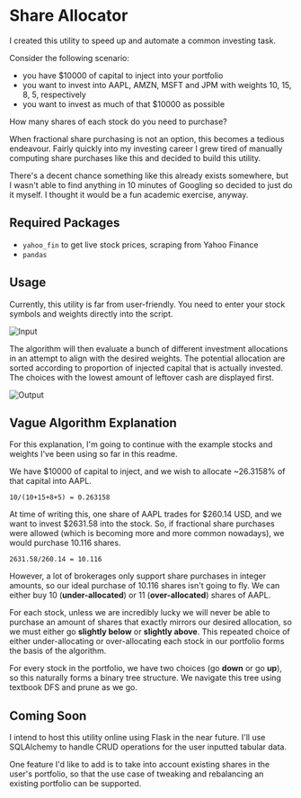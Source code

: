 # Share Allocator

I created this utility to speed up and automate a common investing task.

Consider the following scenario:

 - you have $10000 of capital to inject into your portfolio
 - you want to invest into AAPL, AMZN, MSFT and JPM with weights 10, 15, 8, 5, respectively
 - you want to invest as much of that $10000 as possible

How many shares of each stock do you need to purchase? 

When fractional share purchasing is not an option, this becomes a tedious endeavour. Fairly quickly into my investing career I grew tired of manually computing share purchases like this and decided to build this utility.

There's a decent chance something like this already exists somewhere, but I wasn't able to find anything in 10 minutes of Googling so decided to just do it myself. I thought it would be a fun academic exercise, anyway.

## Required Packages

 - `yahoo_fin` to get live stock prices, scraping from Yahoo Finance
 - `pandas`

## Usage

Currently, this utility is far from user-friendly. You need to enter your stock symbols and weights directly into the script. 

![Input](https://scontent.fymy1-1.fna.fbcdn.net/v/t1.15752-9/75478396_541354423314960_4601194770532925440_n.png?_nc_cat=107&_nc_oc=AQnX3-soelCUQMKSZOCoJYtNH3nORhJfPhoA24We5FvZFcwc5bNAiBOwvDmdponT2T8&_nc_ht=scontent.fymy1-1.fna&oh=3b0280d40b59eebc2d91a518c364439e&oe=5E4AC675)

The algorithm will then evaluate a bunch of different investment allocations in an attempt to align with the desired weights. The potential allocation are sorted according to proportion of injected capital that is actually invested. The choices with the lowest amount of leftover cash are displayed first.

![Output](https://scontent.fymy1-2.fna.fbcdn.net/v/t1.15752-9/74661831_595221584353095_1514716166503792640_n.png?_nc_cat=106&_nc_oc=AQljkXyDJ_aI8e754_lSAw-K8YAeeLDWUyKbJpFtPPsom4VT2Qj_9c6YZyyYfJKjdbs&_nc_ht=scontent.fymy1-2.fna&oh=4e9e46682bf93ea228485b83648d396a&oe=5E52F5D4)

## Vague Algorithm Explanation

For this explanation, I'm going to continue with the example stocks and weights I've been using so far in this readme.

We have $10000 of capital to inject, and we wish to allocate ~26.3158% of that capital into AAPL.

`10/(10+15+8+5) = 0.263158`

At time of writing this, one share of AAPL trades for $260.14 USD, and we want to invest $2631.58 into the stock. So, if fractional share purchases were allowed (which is becoming more and more common nowadays), we would purchase 10.116 shares.

`2631.58/260.14 = 10.116`

However, a lot of brokerages only support share purchases in integer amounts, so our ideal purchase of 10.116 shares isn't going to fly. We can either buy 10 (**under-allocated**) or 11 (**over-allocated**) shares of AAPL.

For each stock, unless we are incredibly lucky we will never be able to purchase an amount of shares that exactly mirrors our desired allocation, so we must either go **slightly below** or **slightly above**. This repeated choice of either under-allocating or over-allocating each stock in our portfolio forms the basis of the algorithm.

For every stock in the portfolio, we have two choices (go **down** or go **up**), so this naturally forms a binary tree structure. We navigate this tree using textbook DFS and prune as we go.

## Coming Soon

I intend to host this utility online using Flask in the near future. I'll use SQLAlchemy to handle CRUD operations for the user inputted tabular data.

One feature I'd like to add is to take into account existing shares in the user's portfolio, so that the use case of tweaking and rebalancing an existing portfolio can be supported.

